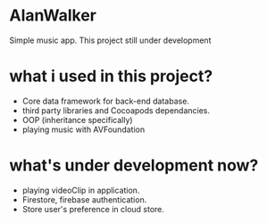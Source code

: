 # AlanWalker
Simple music app.
This project still under development

# what i used in this project?

- Core data framework for back-end database.
- third party libraries and Cocoapods dependancies.
- OOP (inheritance specifically)
- playing music with AVFoundation 

# what's under development now?

- playing videoClip in application.
- Firestore, firebase authentication.
- Store user's preference in cloud store.
